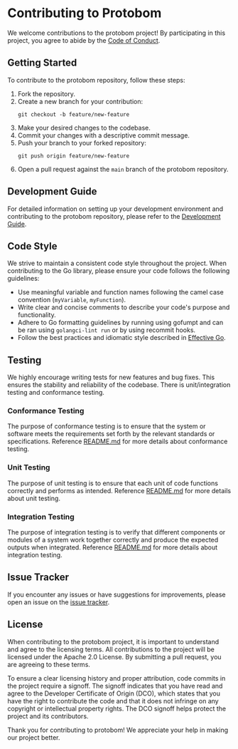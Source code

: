 # Contributing to Protobom

We welcome contributions to the protobom project! By participating in this project, you agree to abide by the [Code of Conduct](code-of-conduct.md).

## Getting Started

To contribute to the protobom repository, follow these steps:

1. Fork the repository.
2. Create a new branch for your contribution:
   ```
   git checkout -b feature/new-feature
   ```
3. Make your desired changes to the codebase.
4. Commit your changes with a descriptive commit message.
5. Push your branch to your forked repository:
   ```
   git push origin feature/new-feature
   ```
6. Open a pull request against the `main` branch of the protobom repository.


## Development Guide

For detailed information on setting up your development environment and contributing to the protobom repository, please refer to the [Development Guide](/docs/development.md).

## Code Style

We strive to maintain a consistent code style throughout the project. When contributing to the Go library, please ensure your code follows the following guidelines:

- Use meaningful variable and function names following the camel case convention (`myVariable`, `myFunction`).
- Write clear and concise comments to describe your code's purpose and functionality.
- Adhere to Go formatting guidelines by running using gofumpt and can be ran using `golangci-lint run` or by using recommit hooks. 
- Follow the best practices and idiomatic style described in [Effective Go](https://golang.org/doc/effective_go.html).

## Testing

We highly encourage writing tests for new features and bug fixes. This ensures the stability and reliability of the codebase. There is unit/integration testing and conformance testing. 

### Conformance Testing
The purpose of conformance testing is to ensure that the system or software meets the requirements set forth by the relevant standards or specifications. Reference [README.md](test/conformance/README.md) for more details about conformance testing.

### Unit Testing
The purpose of unit testing is to ensure that each unit of code functions correctly and performs as intended. Reference [README.md](test/unit_testing/README.md) for more details about unit testing.


### Integration Testing
The purpose of integration testing is to verify that different components or modules of a system work together correctly and produce the expected outputs when integrated. Reference [README.md](test/integration_testing/README.md) for more details about integration testing.

## Issue Tracker

If you encounter any issues or have suggestions for improvements, please open an issue on the [issue tracker](https://github.com/bom-squad/protobom/issues).

## License

When contributing to the protobom project, it is important to understand and agree to the licensing terms. All contributions to the project will be licensed under the Apache 2.0 License. By submitting a pull request, you are agreeing to these terms.

To ensure a clear licensing history and proper attribution, code commits in the project require a signoff. The signoff indicates that you have read and agree to the Developer Certificate of Origin (DCO), which states that you have the right to contribute the code and that it does not infringe on any copyright or intellectual property rights. The DCO signoff helps protect the project and its contributors.

Thank you for contributing to protobom! We appreciate your help in making our project better.